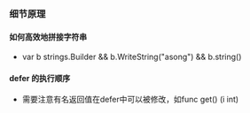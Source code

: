 ### 细节原理

<link rel="stylesheet" type="text/css" href="../images/jquery.dialog.css">
<script type=text/javascript src="../images/jquery.dialog-code.js"></script>

#### 如何高效地拼接字符串
* var b strings.Builder && b.WriteString("asong") && b.string()

<div class="DialogCode" data-code="strings/WriteString"></div>

#### defer 的执行顺序
* 需要注意有名返回值在defer中可以被修改，如func get() (i int)

<div class="DialogCode" data-code="demo/testDefer"></div>
